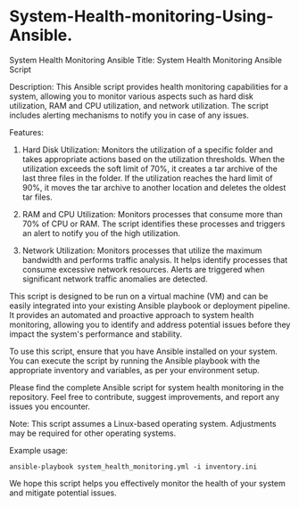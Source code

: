 # System-Health-monitoring-Using-Ansible.
System Health Monitoring Ansible 
Title: System Health Monitoring Ansible Script

Description:
This Ansible script provides health monitoring capabilities for a system, allowing you to monitor various aspects such as hard disk utilization, RAM and CPU utilization, and network utilization. The script includes alerting mechanisms to notify you in case of any issues.

Features:
1. Hard Disk Utilization: Monitors the utilization of a specific folder and takes appropriate actions based on the utilization thresholds. When the utilization exceeds the soft limit of 70%, it creates a tar archive of the last three files in the folder. If the utilization reaches the hard limit of 90%, it moves the tar archive to another location and deletes the oldest tar files.

2. RAM and CPU Utilization: Monitors processes that consume more than 70% of CPU or RAM. The script identifies these processes and triggers an alert to notify you of the high utilization.

3. Network Utilization: Monitors processes that utilize the maximum bandwidth and performs traffic analysis. It helps identify processes that consume excessive network resources. Alerts are triggered when significant network traffic anomalies are detected.

This script is designed to be run on a virtual machine (VM) and can be easily integrated into your existing Ansible playbook or deployment pipeline. It provides an automated and proactive approach to system health monitoring, allowing you to identify and address potential issues before they impact the system's performance and stability.

To use this script, ensure that you have Ansible installed on your system. You can execute the script by running the Ansible playbook with the appropriate inventory and variables, as per your environment setup.

Please find the complete Ansible script for system health monitoring in the repository. Feel free to contribute, suggest improvements, and report any issues you encounter.

Note: This script assumes a Linux-based operating system. Adjustments may be required for other operating systems.

Example usage:
```
ansible-playbook system_health_monitoring.yml -i inventory.ini
```

We hope this script helps you effectively monitor the health of your system and mitigate potential issues.
